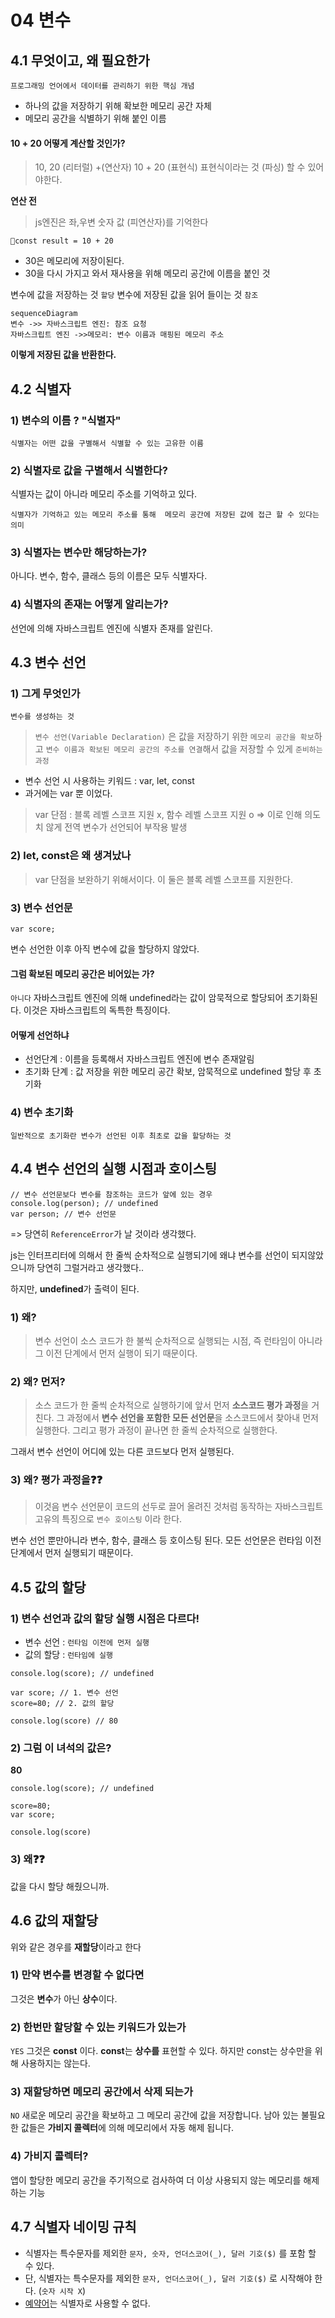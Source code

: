 # 04 변수

## 4.1 무엇이고, 왜 필요한가

`프로그래밍 언어에서 데이터를 관리하기 위한 핵심 개념`

- 하나의 값을 저장하기 위해 확보한 메모리 공간 자체
- 메모리 공간을 식별하기 위해 붙인 이름

#### 10 + 20 어떻게 계산할 것인가?

> 10, 20 (리터럴)
> +(연산자)
> 10 + 20 (표현식)
> 표현식이라는 것 (파싱) 할 수 있어야한다.

**연산 전**

> js엔진은 좌,우변 숫자 값 (피연산자)를 기억한다

    const result = 10 + 20

- 30은 메모리에 저장이된다.
- 30을 다시 가지고 와서 재사용을 위해 메모리 공간에 이름을 붙인 것

변수에 값을 저장하는 것 `할당`
변수에 저장된 값을 읽어 들이는 것 `참조`

```mermaid
sequenceDiagram
변수 ->> 자바스크립트 엔진: 참조 요청
자바스크립트 엔진 ->>메모리: 변수 이름과 매핑된 메모리 주소
```

**이렇게 저장된 값을 반환한다.**

## 4.2 식별자

### 1) 변수의 이름 ? "식별자"

`식별자는 어떤 값을 구별해서 식별할 수 있는 고유한 이름`

### 2) 식별자로 값을 구별해서 식별한다?

식별자는 값이 아니라 메모리 주소를 기억하고 있다.

`식별자가 기억하고 있는 메모리 주소를 통해 
메모리 공간에 저장된 값에 접근 할 수 있다는 의미 `

### 3) 식별자는 변수만 해당하는가?

아니다. 변수, 함수, 클래스 등의 이름은 모두 식별자다.

### 4) 식별자의 존재는 어떻게 알리는가?

선언에 의해 자바스크립트 엔진에 식별자 존재를 알린다.

## 4.3 변수 선언

### 1) 그게 무엇인가

`변수를 생성하는 것`

> `변수 선언(Variable Declaration)` 은 값을 저장하기 위한 `메모리 공간을 확보`하고 `변수 이름과 확보된 메모리 공간의 주소를 연결`해서 값을 저장할 수 있게 `준비하는 과정`

- 변수 선언 시 사용하는 키워드 : var, let, const
- 과거에는 var 뿐 이었다.

> var 단점 : 블록 레벨 스코프 지원 x, 함수 레벨 스코프 지원 o
> => 이로 인해 의도치 않게 전역 변수가 선언되어 부작용 발생

### 2) let, const은 왜 생겨났나

> var 단점을 보완하기 위해서이다. 이 둘은 블록 레벨 스코프를 지원한다.

### 3) 변수 선언문

    var score;

변수 선언한 이후 아직 변수에 값을 할당하지 않았다.

#### 그럼 확보된 메모리 공간은 비어있는 가?

`아니다` 자바스크립트 엔진에 의해 undefined라는 값이 암묵적으로 할당되어 초기화된다. 이것은 자바스크립트의 독특한 특징이다.

#### 어떻게 선언하냐

- 선언단계 : 이름을 등록해서 자바스크립트 엔진에 변수 존재알림
- 초기화 단계 : 값 저장을 위한 메모리 공간 확보, 암묵적으로 undefined 할당 후 초기화

### 4) 변수 초기화

`일반적으로 초기화란 변수가 선언된 이후 최초로 값을 할당하는 것`

## 4.4 변수 선언의 실행 시점과 호이스팅

```
// 변수 선언문보다 변수를 참조하는 코드가 앞에 있는 경우
console.log(person); // undefined
var person; // 변수 선언문
```

=> 당연히 `ReferenceError`가 날 것이라 생각했다.

js는 인터프리터에 의해서 한 줄씩 순차적으로 실행되기에 왜냐 변수를 선언이 되지않았으니까 당연히 그럴거라고 생각했다..

하지만, **undefined**가 출력이 된다.

### 1) 왜?

> 변수 선언이 소스 코드가 한 불씩 순차적으로 실행되는 시점,
> 즉 런타임이 아니라 그 이전 단계에서 먼저 실행이 되기 때문이다.

### 2) 왜? 먼저?

> 소스 코드가 한 줄씩 순차적으로 실행하기에 앞서 먼저 **소스코드 평가 과정**을 거친다. 그 과정에서 **변수 선언을 포함한 모든 선언문**을 소스코드에서 찾아내 먼저 실행한다. 그리고 평가 과정이 끝나면 한 줄씩 순차적으로 실행한다.

그래서 변수 선언이 어디에 있는 다른 코드보다 먼저 실행된다.

### 3) 왜? 평가 과정을:question::question:

> 이것음 변수 선언문이 코드의 선두로 끌어 올려진 것처럼 동작하는 자바스크립트 고유의 특징으로 `변수 호이스팅` 이라 한다.

변수 선언 뿐만아니라 변수, 함수, 클래스 등 호이스팅 된다. 모든 선언문은 런타임 이전 단계에서 먼저 실행되기 때문이다.

## 4.5 값의 할당

### 1) 변수 선언과 값의 할당 실행 시점은 다르다!

- 변수 선언 : `런타임 이전에 먼저 실행`
- 값의 할당 : `런타임에 실행`

```
console.log(score); // undefined

var score; // 1. 변수 선언
score=80; // 2. 값의 할당

console.log(score) // 80
```

### 2) 그럼 이 녀석의 값은?

**80**

```
console.log(score); // undefined

score=80;
var score;

console.log(score)
```

### 3) 왜:question::question:

값을 다시 할당 해줬으니까.

## 4.6 값의 재할당

위와 같은 경우를 **재할당**이라고 한다

### 1) 만약 변수를 변경할 수 없다면

그것은 **변수**가 아닌 **상수**이다.

### 2) 한번만 할당할 수 있는 키워드가 있는가

`YES` 그것은 **const** 이다. **const**는 **상수를** 표현할 수 있다.
하지만 const는 상수만을 위해 사용하지는 않는다.

### 3) 재할당하면 메모리 공간에서 삭제 되는가

`NO` 새로운 메모리 공간을 확보하고 그 메모리 공간에 값을 저장합니다.
남아 있는 불필요한 값들은 **가비지 콜렉터**에 의해 메모리에서 자동 해제 됩니다.

### 4) 가비지 콜렉터?

앱이 할당한 메모리 공간을 주기적으로 검사하여 더 이상 사용되지 않는 메모리를 해제하는 기능

## 4.7 식별자 네이밍 규칙

- 식별자는 특수문자를 제외한 `문자, 숫자, 언더스코어(_), 달러 기호($)` 를 포함 할 수 있다.
- 단, 식별자는 특수문자를 제외한 `문자, 언더스코어(_), 달러 기호($)` 로 시작해야 한다. (`숫자 시작 X`)
- [예약어](http://www.w3bai.com/ko/js/js_reserved.html)는 식별자로 사용할 수 없다.
